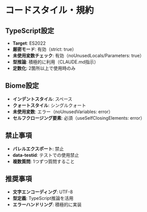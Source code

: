 # コードスタイル・規約

## TypeScript設定
- **Target**: ES2022
- **厳密モード**: 有効（strict: true）
- **未使用変数チェック**: 有効（noUnusedLocals/Parameters: true）
- **型推論**: 積極的に利用（CLAUDE.md指示）
- **定数化**: 2箇所以上で使用時のみ

## Biome設定
- **インデントスタイル**: スペース
- **クォートスタイル**: シングルクォート
- **未使用変数**: エラー（noUnusedVariables: error）
- **セルフクロージング要素**: 必須（useSelfClosingElements: error）

## 禁止事項
- **バレルエクスポート**: 禁止
- **data-testid**: テストでの使用禁止
- **複数質問**: 1つずつ質問すること

## 推奨事項
- **文字エンコーディング**: UTF-8
- **型定義**: TypeScript推論を活用
- **エラーハンドリング**: 積極的に実装